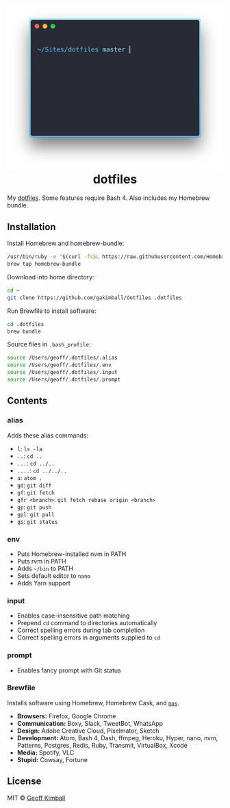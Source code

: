 <h1 align="center">
  <img width="543" src="https://raw.githubusercontent.com/gakimball/dotfiles/master/assets/screenshot.png" alt="">
  <br>
  dotfiles
</h1>

My [dotfiles](https://medium.com/@webprolific/getting-started-with-dotfiles-43c3602fd789#.abz8qz21x). Some features require Bash 4. Also includes my Homebrew bundle.

## Installation

Install Homebrew and homebrew-bundle:

```bash
/usr/bin/ruby -e "$(curl -fsSL https://raw.githubusercontent.com/Homebrew/install/master/install)"
brew tap homebrew-bundle
```

Download into home directory:

```bash
cd ~
git clone https://github.com/gakimball/dotfiles .dotfiles
```

Run Brewfile to install software:

```bash
cd .dotfiles
brew bundle
```

Source files in `.bash_profile`:

```bash
source /Users/geoff/.dotfiles/.alias
source /Users/geoff/.dotfiles/.env
source /Users/geoff/.dotfiles/.input
source /Users/geoff/.dotfiles/.prompt
```

## Contents

### alias

Adds these alias commands:

- `l`: `ls -la`
- `..`: `cd ..`
- `...`: `cd ../..`
- `....`: `cd ../../..`
- `a`: `atom .`
- `gd`: `git diff`
- `gf`: `git fetch`
- `gfr <branch>`: `git fetch rebase origin <branch>`
- `gp`: `git push`
- `gpl`: `git pull`
- `gs`: `git status`

### env

- Puts Homebrew-installed nvm in PATH
- Puts rvm in PATH
- Adds `~/bin` to PATH
- Sets default editor to `nano`
- Adds Yarn support

### input

- Enables case-insensitive path matching
- Prepend `cd` command to directories automatically
- Correct spelling errors during tab completion
- Correct spelling errors in arguments supplied to `cd`

### prompt

- Enables fancy prompt with Git status

### Brewfile

Installs software using Homebrew, Homebrew Cask, and [`mas`](https://github.com/mas-cli/mas).

- **Browsers:** Firefox, Google Chrome
- **Communication:** Boxy, Slack, TweetBot, WhatsApp
- **Design:** Adobe Creative Cloud, Pixelmator, Sketch
- **Development:** Atom, Bash 4, Dash, ffmpeg, Heroku, Hyper, nano, nvm, Patterns, Postgres, Redis, Ruby, Transmit, VirtualBox, Xcode
- **Media:** Spotify, VLC
- **Stupid:** Cowsay, Fortune

## License

MIT &copy; [Geoff Kimball](http://geoffkimball.com)
